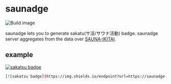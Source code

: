 # saunadge

![Build image](https://github.com/po3rin/saunadge/workflows/Build%20image/badge.svg)

saunadge lets you to generate sakatu(サ活/サウナ活動) badge. saunadge server aggregates from the data over [SAUNA-IKITAI](https://sauna-ikitai.com/).

## example

[![sakatsu badge](https://img.shields.io/endpoint?url=https://saunadge-gjqqouyuca-an.a.run.app/api/v1/badge/46531&style=flat-square)](https://sauna-ikitai.com/saunners/46531)

```sh
[![sakatsu badge](https://img.shields.io/endpoint?url=https://saunadge-gjqqouyuca-an.a.run.app/api/v1/badge/46531&style=flat-square)](https://sauna-ikitai.com/saunners/46531)
```

